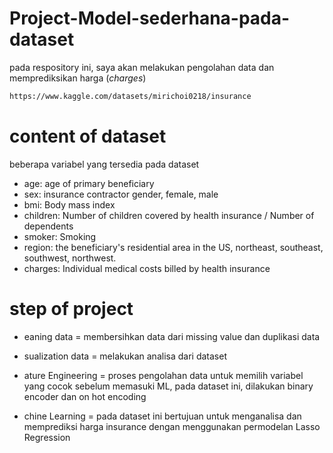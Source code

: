 # Project-Model-sederhana-pada-dataset
pada respository ini, saya akan melakukan pengolahan data dan memprediksikan harga (_charges_)

```sh
https://www.kaggle.com/datasets/mirichoi0218/insurance
```

# content of dataset
beberapa variabel yang tersedia pada dataset

- age: age of primary beneficiary
- sex: insurance contractor gender, female, male
- bmi: Body mass index
- children: Number of children covered by health insurance / Number of dependents
- smoker: Smoking
- region: the beneficiary's residential area in the US, northeast, southeast, southwest, northwest.
- charges: Individual medical costs billed by health insurance

# step of project

- eaning data = membersihkan data dari missing value dan duplikasi data

- sualization data = melakukan analisa dari dataset

- ature Engineering = proses pengolahan data untuk memilih variabel yang cocok sebelum memasuki ML, pada dataset ini, dilakukan binary encoder dan on hot encoding

- chine Learning = pada dataset ini bertujuan untuk menganalisa dan memprediksi harga insurance dengan menggunakan permodelan Lasso Regression

